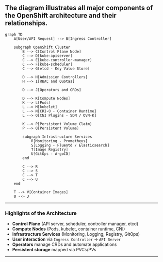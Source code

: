 The diagram illustrates all major components of the **OpenShift architecture** and their relationships.
---



```mermaid
graph TD
    A[User/API Request] --> B[Ingress Controller]

    subgraph OpenShift Cluster
        B --> C[Control Plane Node]
        C --> D[kube-apiserver]
        C --> E[kube-controller-manager]
        C --> F[kube-scheduler]
        C --> G[etcd - Key Value Store]

        D --> H[Admission Controllers]
        H --> I[RBAC and Quotas]

        D --> J[Operators and CRDs]

        D --> K[Compute Nodes]
        K --> L[Pods]
        L --> M[kubelet]
        L --> N[CRI-O - Container Runtime]
        L --> O[CNI Plugins - SDN / OVN-K]

        K --> P[Persistent Volume Claim]
        P --> Q[Persistent Volume]

        subgraph Infrastructure Services
            R[Monitoring - Prometheus]
            S[Logging - Fluentd / Elasticsearch]
            T[Image Registry]
            U[GitOps - ArgoCD]
        end

        C --> R
        C --> S
        C --> T
        C --> U
    end

    T --> V[Container Images]
    U --> J

```




---

###  Highlights of the Architecture

* **Control Plane** (API server, scheduler, controller manager, etcd)
* **Compute Nodes** (Pods, kubelet, container runtime, CNI)
* **Infrastructure Services** (Monitoring, Logging, Registry, GitOps)
* **User interaction** via `Ingress Controller` → `API Server`
* **Operators** manage CRDs and automate applications
* **Persistent storage** mapped via PVCs/PVs

---


